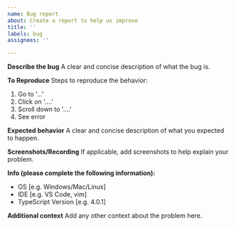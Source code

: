 ```yaml
---
name: Bug report
about: Create a report to help us improve
title: ''
labels: bug
assignees: ''

---
```


**Describe the bug**
A clear and concise description of what the bug is.

**To Reproduce**
Steps to reproduce the behavior:
1. Go to '...'
2. Click on '....'
3. Scroll down to '....'
4. See error

**Expected behavior**
A clear and concise description of what you expected to happen.

**Screenshots/Recording**
If applicable, add screenshots to help explain your problem.

**Info (please complete the following information):**
 - OS [e.g. Windows/Mac/Linux]
 - IDE [e.g. VS Code, vim]
 - TypeScript Version [e.g. 4.0.1]

**Additional context**
Add any other context about the problem here.
